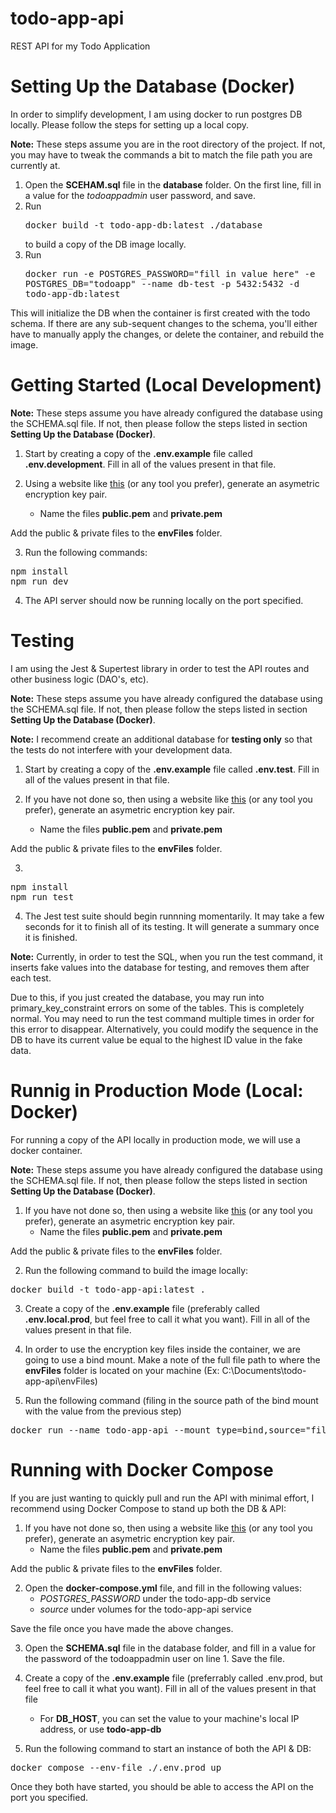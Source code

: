# todo-app-api

REST API for my Todo Application

# Setting Up the Database (Docker)
In order to simplify development, I am using docker to run postgres DB locally. Please follow the steps for setting up a local copy.

**Note:** These steps assume you are in the root directory of the project. If not, you may have to tweak the commands a bit to match the file path you are currently at.

1. Open the **SCEHAM.sql** file in the **database** folder. On the first line, fill in a value for the *todoappadmin* user password, and save.
2. Run <pre>docker build -t todo-app-db:latest ./database</pre> to build a copy of the DB image locally.
3. Run <pre>docker run -e POSTGRES_PASSWORD="fill in value here" -e POSTGRES_DB="todoapp" --name db-test -p 5432:5432 -d todo-app-db:latest</pre>

This will initialize the DB when the container is first created with the todo schema. If there are any sub-sequent changes to the schema, you'll either have to manually apply the changes, or delete the container, and rebuild the image.

# Getting Started (Local Development)
**Note:** These steps assume you have already configured the database using the SCHEMA.sql file. If not, then please follow the steps listed in section **Setting Up the Database (Docker)**.

1. Start by creating a copy of the **.env.example** file called **.env.development**. Fill in all of the values present in that file.

2. Using a website like [this](https://cryptotools.net/rsagen) (or any tool you prefer), generate an asymetric encryption key pair.
    - Name the files **public.pem** and **private.pem**

Add the public & private files to the **envFiles** folder.

3. Run the following commands:
<pre>
npm install
npm run dev
</pre>
4. The API server should now be running locally on the port specified.

# Testing
I am using the Jest & Supertest library in order to test the API routes and other business logic (DAO's, etc).

**Note:** These steps assume you have already configured the database using the SCHEMA.sql file. If not, then please follow the steps listed in section **Setting Up the Database (Docker)**.

**Note:** I recommend create an additional database for **testing only** so that the tests do not interfere with your development data.

1. Start by creating a copy of the **.env.example** file called **.env.test**. Fill in all of the values present in that file.

2. If you have not done so, then using a website like [this](https://cryptotools.net/rsagen) (or any tool you prefer), generate an asymetric encryption key pair.
    - Name the files **public.pem** and **private.pem**

Add the public & private files to the **envFiles** folder.

3. 
<pre>
npm install
npm run test
</pre>
4. The Jest test suite should begin runnning momentarily. It may take a few seconds for it to finish all of its testing. It will generate a summary once it is finished.

**Note:** Currently, in order to test the SQL, when you run the test command, it inserts fake values into the database for testing, and removes them after each test.

Due to this, if you just created the database, you may run into primary_key_constraint errors on some of the tables. This is completely normal. You may need to run the test command multiple times in order for this error to disappear. Alternatively, you could modify the sequence in the DB to have its current value be equal to the highest ID value in the fake data.

# Runnig in Production Mode (Local: Docker)
For running a copy of the API locally in production mode, we will use a docker container.

**Note:** These steps assume you have already configured the database using the SCHEMA.sql file. If not, then please follow the steps listed in section **Setting Up the Database (Docker)**.

1. If you have not done so, then using a website like [this](https://cryptotools.net/rsagen) (or any tool you prefer), generate an asymetric encryption key pair.
    - Name the files **public.pem** and **private.pem**

Add the public & private files to the **envFiles** folder.

2. Run the following command to build the image locally:
<pre>
docker build -t todo-app-api:latest .
</pre>

3. Create a copy of the **.env.example** file (preferably called **.env.local.prod**, but feel free to call it what you want). Fill in all of the values present in that file.

4. In order to use the encryption key files inside the container, we are going to use a bind mount. Make a note of the full file path to where the **envFiles** folder is located on your machine (Ex: C:\Documents\todo-app-api\envFiles)

5. Run the following command (filing in the source path of the bind mount with the value from the previous step)
<pre>
docker run --name todo-app-api --mount type=bind,source="fill in value here",target=/todo-app-api/envFiles -d --env-file=./.env.local.prod -p 4000:4000 todo-app-api:latest
</pre>

# Running with Docker Compose
If you are just wanting to quickly pull and run the API with minimal effort, I recommend using Docker Compose to stand up both the DB & API:

1. If you have not done so, then using a website like [this](https://cryptotools.net/rsagen) (or any tool you prefer), generate an asymetric encryption key pair.
    - Name the files **public.pem** and **private.pem**

Add the public & private files to the **envFiles** folder.

2. Open the **docker-compose.yml** file, and fill in the following values:
    - *POSTGRES_PASSWORD* under the todo-app-db service
    - *source* under volumes for the todo-app-api service

Save the file once you have made the above changes.

3. Open the **SCHEMA.sql** file in the database folder, and fill in a value for the password of the todoappadmin user on line 1. Save the file.

4. Create a copy of the **.env.example** file (preferrably called .env.prod, but feel free to call it what you want). Fill in all of the values present in that file
    - For **DB_HOST**, you can set the value to your machine's local IP address, or use **todo-app-db**

5. Run the following command to start an instance of both the API & DB:
<pre>
docker compose --env-file ./.env.prod up
</pre>
Once they both have started, you should be able to access the API on the port you specified.